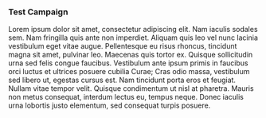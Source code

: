 ### Test Campaign

Lorem ipsum dolor sit amet, consectetur adipiscing elit. Nam iaculis sodales sem. Nam fringilla quis ante non imperdiet. Aliquam quis leo vel nunc lacinia vestibulum eget vitae augue. Pellentesque eu risus rhoncus, tincidunt magna sit amet, pulvinar leo. Maecenas quis tortor ex. Quisque sollicitudin urna sed felis congue faucibus. Vestibulum ante ipsum primis in faucibus orci luctus et ultrices posuere cubilia Curae; Cras odio massa, vestibulum sed libero ut, egestas cursus est. Nam tincidunt porta eros et feugiat. Nullam vitae tempor velit. Quisque condimentum ut nisl at pharetra. Mauris non metus consequat, interdum lectus eu, tempus neque. Donec iaculis urna lobortis justo elementum, sed consequat turpis posuere.
